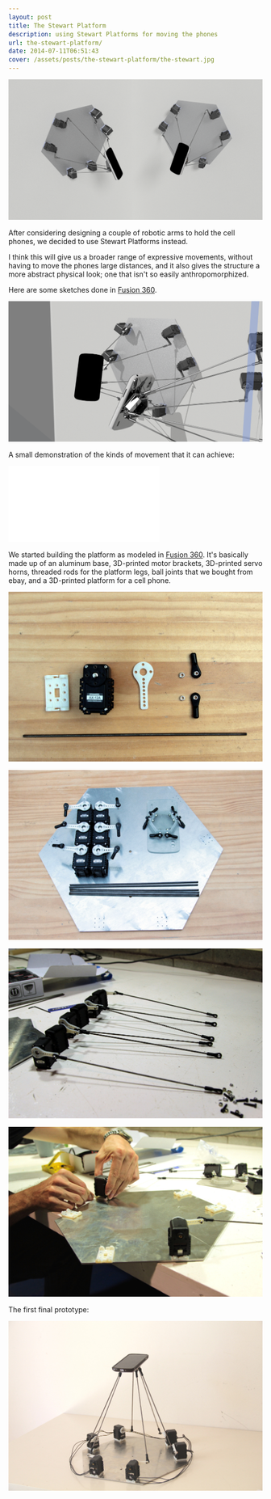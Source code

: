 ```yaml
---
layout: post
title: The Stewart Platform
description: using Stewart Platforms for moving the phones
url: the-stewart-platform/
date: 2014-07-11T06:51:43
cover: /assets/posts/the-stewart-platform/the-stewart.jpg
---
```

![](/assets/posts/the-stewart-platform/memememe2.png)

After considering designing a couple of robotic arms to hold the cell phones, we decided to use Stewart Platforms instead.

I think this will give us a broader range of expressive movements, without having to move the phones large distances, and it also gives the structure a more abstract physical look; one that isn't so easily anthropomorphized.

Here are some sketches done in [Fusion 360](http://fusion360.autodesk.com/).

![](/assets/posts/the-stewart-platform/memememe5.png)

A small demonstration of the kinds of movement that it can achieve:
<div class="video-wrapper-wrapper-small">
  <div class="video-wrapper video-wrapper-4x3">
    <iframe src="//www.youtube.com/embed/-jM_-SpfOCQ" frameborder="0" allowfullscreen="allowfullscreen"></iframe>
  </div>
</div>

We started building the platform as modeled in [Fusion 360](http://fusion360.autodesk.com). It's basically made up of an aluminum base, 3D-printed motor brackets, 3D-printed servo horns, threaded rods for the platform legs, ball joints that we bought from ebay, and a 3D-printed platform for a cell phone.

![](/assets/posts/the-stewart-platform/Hangar00.jpg)

![](/assets/posts/the-stewart-platform/Hangar03.jpg)

![](/assets/posts/the-stewart-platform/Hangar04.jpg)

![](/assets/posts/the-stewart-platform/Hangar05.jpg)

The first final prototype:
  
![](/assets/posts/the-stewart-platform/Hangar08.jpg)
